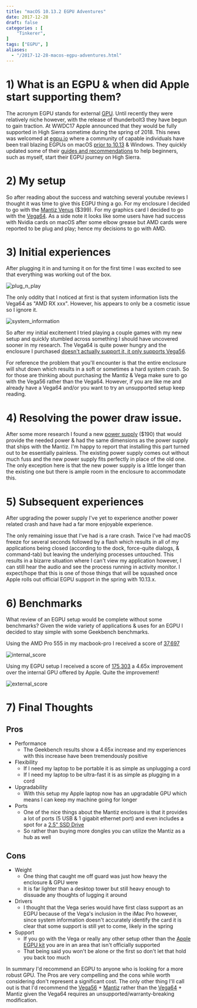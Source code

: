 ```yaml
---
title: "macOS 10.13.2 EGPU Adventures"
date: 2017-12-28
draft: false
categories : [
    "Tinkerer",
]
tags: ["EGPU", ]
aliases:
  - "/2017-12-28-macos-egpu-adventures.html"
---
```


# 1) What is an EGPU & when did Apple start supporting them?

The acronym EGPU stands for external [GPU](https://en.wikipedia.org/wiki/Graphics_processing_unit). Until recently they were relatively niche however, with the release of thunderbolt3 they have begun to gain traction. At WWDC17 Apple announced that they would be fully supported in High Sierra sometime during the spring of 2018. This news was welcomed at [egpu.io](egpu.io) where a community of capable individuals have been trail blazing EGPUs on macOS [prior to 10.13](https://EGPU.io/setup-guide-external-graphics-card-mac/) & Windows. They quickly updated some of their [guides and recommendations](https://EGPU.io/macos-high-sierra-official-external-gpu/) to help beginners, such as myself, start their EGPU journey on High Sierra.

# 2) My setup

So after reading about the success and watching several youtube reviews I thought it was time to give this EGPU thing a go. For my enclosure I decided to go with the [Mantiz Venus](http://amzn.to/2CgKwQR) ($399). For my graphics card I decided to go with the [Vega64](http://amzn.to/2Ci1wpR). As a side note it looks like some users have had success with Nvidia cards on macOS after some elbow grease but AMD cards were reported to be plug and play; hence my decisions to go with AMD.

# 3) Initial experiences

After plugging it in and turning it on for the first time I was excited to see that everything was working out of the box.

![plug_n_play](/img/20171228_egpu_plug_n_play.png)

The only oddity that I noticed at first is that system information lists the Vega64 as "AMD RX xxx". However, his appears to only be a cosmetic issue so I ignore it.

![system_information](/img/20171228_system_information.png)

So after my initial excitement I tried playing a couple games with my new setup and quickly stumbled across something I should have uncovered sooner in my research. The Vega64 is quite power hungry and the enclosure I purchased [doesn't actually support it, it only supports Vega56](https://myMantiz.com/pages/faq).

For reference the problem that you'll encounter is that the entire enclosure will shut down which results in a soft or sometimes a hard system crash. So for those are thinking about purchasing the Mantiz & Vega make sure to go with the Vega56 rather than the Vega64. However, if you are like me and already have a Vega64 and/or you want to try an unsupported setup keep reading.

# 4) Resolving the power draw issue.

After some more research I found a new [power supply](https://www.newegg.com/Product/Product.aspx?Item=N82E16817273013) ($190) that would provide the needed power & had the same dimensions as the power supply that ships with the Mantiz. I'm happy to report that installing this part turned out to be essentially painless. The existing power supply comes out without much fuss and the new power supply fits perfectly in place of the old one. The only exception here is that the new power supply is a little longer than the existing one but there is ample room in the enclosure to accommodate this.

# 5) Subsequent experiences

After upgrading the power supply I've yet to experience another power related crash and have had a far more enjoyable experience.

The only remaining issue that I've had is a rare crash. Twice I've had macOS freeze for several seconds followed by a flash which results in all of my applications being closed (according to the dock, force-quite dialogs, & command-tab) but leaving the underlying processes untouched. This results in a bizarre situation where I can't view my application however, I can still hear the audio and see the process running in activity monitor. I expect/hope that this is one of those things that will be squashed once Apple rolls out official EGPU support in the spring with 10.13.x.

# 6) Benchmarks

What review of an EGPU setup would be complete without some benchmarks? Given the wide variety of applications & uses for an EGPU I decided to stay simple with some Geekbench benchmarks.

Using the AMD Pro 555 in my macbook-pro I received a score of [37,697](https://browser.geekbench.com/v4/compute/1670314)

![internal_score](/img/20171228_internal_score.png)

Using my EGPU setup I received a score of [175,303](https://browser.geekbench.com/v4/compute/1670320) a 4.65x improvement over the internal GPU offered by Apple. Quite the improvement!

![external_score](/img/20171228_external_score.png)

# 7) Final Thoughts

## Pros
* Performance
    * The Geekbench results show a 4.65x increase and my experiences with this increase have been tremendously positive
* Flexibility
    * If I need my laptop to be portable it is as simple as unplugging a cord
    * If I need my laptop to be ultra-fast it is as simple as plugging in a cord
* Upgradability
    * With this setup my Apple laptop now has an upgradable GPU which means I can keep my machine going for longer
* Ports
    * One of the nice things about the Mantiz enclosure is that it provides a lot of ports (5 USB & 1 gigabit ethernet port) and even includes a spot for a [2.5" SSD Drive](https://www.amazon.com/gp/search?ie=UTF8&tag=justnumbersan-20&linkCode=ur2&linkId=f73bf29f7e5ed526f77b4bfb06ae1826&camp=1789&creative=9325&index=electronics&keywords=SSD)
    * So rather than buying more dongles you can utilize the Mantiz as a hub as well

## Cons
* Weight
    * One thing that caught me off guard was just how heavy the enclosure & GPU were
    * It is far lighter than a desktop tower but still heavy enough to dissuade any thoughts of lugging it around
* Drivers
    * I thought that the Vega series would have first class support as an EGPU because of the Vega's inclusion in the iMac Pro however, since system information doesn't accurately identify the card it is clear that some support is still yet to come, likely in the spring
* Support
    * If you go with the Vega or really any other setup other than the [Apple EGPU kit](https://developer.apple.com/development-kit/external-graphics/) you are in an area that isn't officially supported
    * That being said you won't be alone or the first so don't let that hold you back too much

In summary I'd recommend an EGPU to anyone who is looking for a more robust GPU. The Pros are very compelling and the cons while worth considering don't represent a significant cost. The only other thing I'll call out is that I'd recommend the [Vega56](http://amzn.to/2C4u4Gw) + [Mantiz](http://amzn.to/2CgKwQR) rather than the [Vega64](http://amzn.to/2Ci1wpR) + Mantiz given the Vega64 requires an unsupported/warranty-breaking modification.
